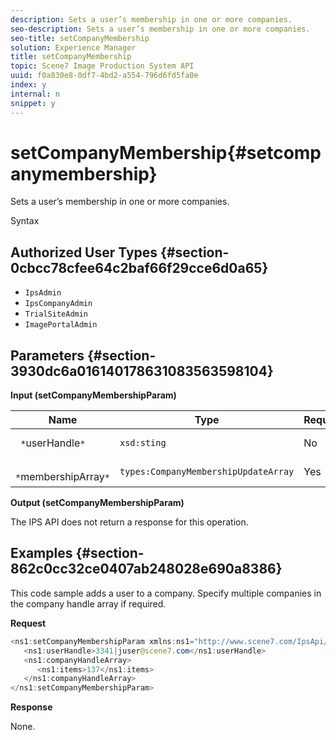 ```yaml
---
description: Sets a user’s membership in one or more companies.
seo-description: Sets a user’s membership in one or more companies.
seo-title: setCompanyMembership
solution: Experience Manager
title: setCompanyMembership
topic: Scene7 Image Production System API
uuid: f0a830e8-0df7-4bd2-a554-796d6fd5fa0e
index: y
internal: n
snippet: y
---
```


# setCompanyMembership{#setcompanymembership}

Sets a user’s membership in one or more companies.

 Syntax 

## Authorized User Types {#section-0cbcc78cfee64c2baf66f29cce6d0a65}

* `IpsAdmin` 
* `IpsCompanyAdmin` 
* `TrialSiteAdmin` 
* `ImagePortalAdmin`

## Parameters {#section-3930dc6a016140178631083563598104}

**Input (setCompanyMembershipParam)** 

|  Name  | Type  | Required  | Description  |
|---|---|---|---|
|  ` *`userHandle`*`  | `xsd:sting`  | No  | User handle.  |
|  ` *`membershipArray`*`  | `types:CompanyMembershipUpdateArray`  | Yes  | Array of companies.  |

**Output (setCompanyMembershipParam)**

The IPS API does not return a response for this operation.

## Examples {#section-862c0cc32ce0407ab248028e690a8386}

This code sample adds a user to a company. Specify multiple companies in the company handle array if required.

**Request** 

```java
<ns1:setCompanyMembershipParam xmlns:ns1="http://www.scene7.com/IpsApi/xsd">
   <ns1:userHandle>3341|juser@scene7.com</ns1:userHandle>
   <ns1:companyHandleArray>
      <ns1:items>137</ns1:items>
   </ns1:companyHandleArray>
</ns1:setCompanyMembershipParam>
```

**Response**

None. 
